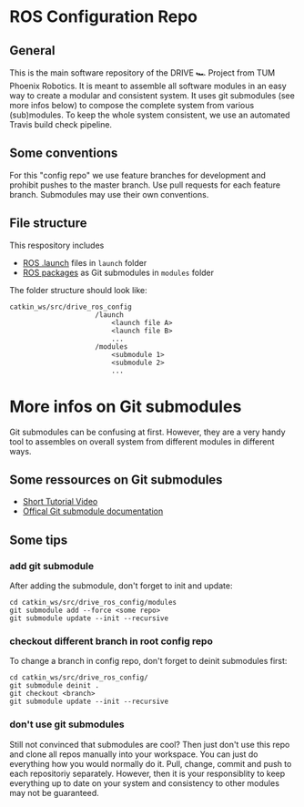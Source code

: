 # ROS Configuration Repo
## General
This is the main software repository of the DRIVE 🏎 Project from TUM Phoenix Robotics. It is meant to assemble all software modules in an easy way to create a modular and consistent system. It uses git submodules (see more infos below) to compose the complete system from various (sub)modules. To keep the whole system consistent, we use an automated Travis build check pipeline.

## Some conventions
For this "config repo" we use feature branches for development and prohibit pushes to the master branch. Use pull requests for each feature branch. Submodules may use their own conventions.

## File structure
This respository includes
* [ROS .launch](http://wiki.ros.org/roslaunch) files in `launch` folder
* [ROS packages](http://wiki.ros.org/Packages) as Git submodules in `modules` folder

The folder structure should look like:
```
catkin_ws/src/drive_ros_config
                     /launch
                         <launch file A>
                         <launch file B>
                         ...
                     /modules
                         <submodule 1>
                         <submodule 2>
                         ...
```

# More infos on Git submodules
Git submodules can be confusing at first. However, they are a very handy tool to assembles on overall system from different modules in different ways.

## Some ressources on Git submodules
- [Short Tutorial Video](https://www.youtube.com/watch?v=UQvXst5I41I)
- [Offical Git submodule documentation](https://git-scm.com/book/en/v2/Git-Tools-Submodules)

## Some tips
### add git submodule
After adding the submodule, don't forget to init and update:
```
cd catkin_ws/src/drive_ros_config/modules
git submodule add --force <some repo>
git submodule update --init --recursive
```

### checkout different branch in root config repo
To change a branch in config repo, don't forget to deinit submodules first:
```
cd catkin_ws/src/drive_ros_config/
git submodule deinit .
git checkout <branch>
git submodule update --init --recursive
```
### don't use git submodules
Still not convinced that submodules are cool? Then just don't use this repo and clone all repos manually into your workspace. You can just do everything how you would normally do it. Pull, change, commit and push to each repositoriy separately. However, then it is your responsiblity to keep everything up to date on your system and consistency to other modules may not be guaranteed.
